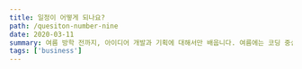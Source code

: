 ```yaml
---
title: 일정이 어떻게 되나요?
path: /quesiton-number-nine
date: 2020-03-11
summary: 여름 방학 전까지, 아이디어 개발과 기획에 대해서만 배웁니다. 여름에는 코딩 중심으로 교육이 진행 됩니다. 이 후 하반기 해커톤을 준비하고 좋은 성적을 거두면 12월 VC 앞에서 발표합니다.
tags: ['business']
---
```


